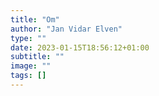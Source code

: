 ```yaml
---
title: "Om"
author: "Jan Vidar Elven"
type: ""
date: 2023-01-15T18:56:12+01:00
subtitle: ""
image: ""
tags: []
---
```

